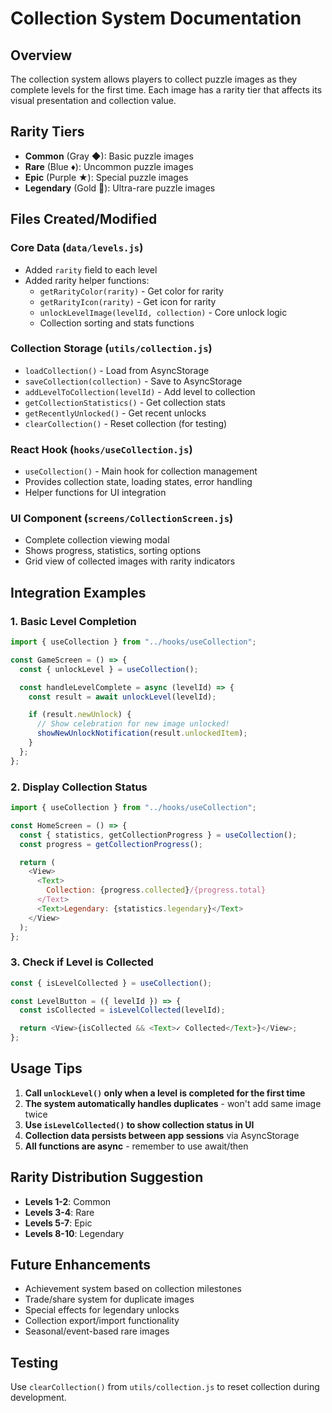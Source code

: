 # Collection System Documentation

## Overview

The collection system allows players to collect puzzle images as they complete levels for the first time. Each image has a rarity tier that affects its visual presentation and collection value.

## Rarity Tiers

- **Common** (Gray ◆): Basic puzzle images
- **Rare** (Blue ♦): Uncommon puzzle images
- **Epic** (Purple ★): Special puzzle images
- **Legendary** (Gold 👑): Ultra-rare puzzle images

## Files Created/Modified

### Core Data (`data/levels.js`)

- Added `rarity` field to each level
- Added rarity helper functions:
  - `getRarityColor(rarity)` - Get color for rarity
  - `getRarityIcon(rarity)` - Get icon for rarity
  - `unlockLevelImage(levelId, collection)` - Core unlock logic
  - Collection sorting and stats functions

### Collection Storage (`utils/collection.js`)

- `loadCollection()` - Load from AsyncStorage
- `saveCollection(collection)` - Save to AsyncStorage
- `addLevelToCollection(levelId)` - Add level to collection
- `getCollectionStatistics()` - Get collection stats
- `getRecentlyUnlocked()` - Get recent unlocks
- `clearCollection()` - Reset collection (for testing)

### React Hook (`hooks/useCollection.js`)

- `useCollection()` - Main hook for collection management
- Provides collection state, loading states, error handling
- Helper functions for UI integration

### UI Component (`screens/CollectionScreen.js`)

- Complete collection viewing modal
- Shows progress, statistics, sorting options
- Grid view of collected images with rarity indicators

## Integration Examples

### 1. Basic Level Completion

```javascript
import { useCollection } from "../hooks/useCollection";

const GameScreen = () => {
  const { unlockLevel } = useCollection();

  const handleLevelComplete = async (levelId) => {
    const result = await unlockLevel(levelId);

    if (result.newUnlock) {
      // Show celebration for new image unlocked!
      showNewUnlockNotification(result.unlockedItem);
    }
  };
};
```

### 2. Display Collection Status

```javascript
import { useCollection } from "../hooks/useCollection";

const HomeScreen = () => {
  const { statistics, getCollectionProgress } = useCollection();
  const progress = getCollectionProgress();

  return (
    <View>
      <Text>
        Collection: {progress.collected}/{progress.total}
      </Text>
      <Text>Legendary: {statistics.legendary}</Text>
    </View>
  );
};
```

### 3. Check if Level is Collected

```javascript
const { isLevelCollected } = useCollection();

const LevelButton = ({ levelId }) => {
  const isCollected = isLevelCollected(levelId);

  return <View>{isCollected && <Text>✓ Collected</Text>}</View>;
};
```

## Usage Tips

1. **Call `unlockLevel()` only when a level is completed for the first time**
2. **The system automatically handles duplicates** - won't add same image twice
3. **Use `isLevelCollected()` to show collection status in UI**
4. **Collection data persists between app sessions** via AsyncStorage
5. **All functions are async** - remember to use await/then

## Rarity Distribution Suggestion

- **Levels 1-2**: Common
- **Levels 3-4**: Rare
- **Levels 5-7**: Epic
- **Levels 8-10**: Legendary

## Future Enhancements

- Achievement system based on collection milestones
- Trade/share system for duplicate images
- Special effects for legendary unlocks
- Collection export/import functionality
- Seasonal/event-based rare images

## Testing

Use `clearCollection()` from `utils/collection.js` to reset collection during development.
